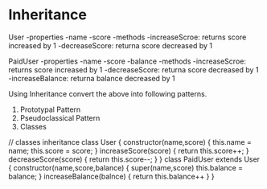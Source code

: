 # Inheritance

User
  -properties
    -name
    -score
  -methods
    -increaseScroe: returns score increased by 1
    -decreaseScore: returna score decreased by 1

PaidUser
  -properties
    -name
    -score
    -balance
  -methods
    -increaseScroe: returns score increased by 1
    -decreaseScore: returna score decreased by 1
    -increaseBalance: returna balance decreased by 1

Using Inheritance convert the above into following patterns.

1. Prototypal Pattern
2. Pseudoclassical Pattern
3. Classes

// classes inheritance 
class User { 
  constructor(name,score) {
    this.name = name;
    this.score = score;
  }
  increaseScore(score) { 
    return this.score++;
  }
  decreaseScore(score) {
    return this.score--;
  }
}
class PaidUser extends User {
  constructor(name,score,balance) {
    super(name,score) 
      this.balance = balance;
  }
  increaseBalance(balnce) {
    return this.balance++
  }
}